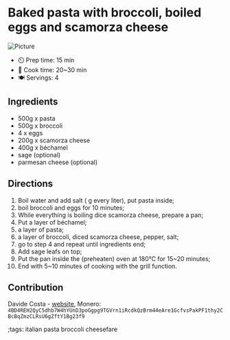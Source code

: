 # Baked pasta with broccoli, boiled eggs and scamorza cheese

![Picture](baked-pasta-final.webp)

- ⏲️ Prep time: 15 min
- 🍳 Cook time: 20~30 min
- 🍽️ Servings: 4

## Ingredients 

- 500g x pasta
- 500g x broccoli
- 4 x eggs 
- 200g x scamorza cheese
- 400g x béchamel 
- sage (optional)
- parmesan cheese (optional)

## Directions 

1. Boil water and add salt ( g every liter), put pasta inside;
2. boil broccoli and eggs for 10 minutes;
3. While everything is boiling dice scamorza cheese, prepare a pan;
4. Put a layer of béchamel;
5. a layer of pasta;
6. a layer of broccoli, diced scamorza cheese, pepper, salt;
7. go to step 4 and repeat until ingredients end;
8. Add sage leafs on top;
9. Put the pan inside the (preheaten) oven at 180°C for 15~20 minutes;
10. End with 5~10 minutes of cooking with the grill function.

## Contribution

Davide Costa - [website](davcloud.xyz), 
Monero: `4BD4REH2QyC5dhb7W4hYUnD3poGgpg9TGVrn1iRcdkQzBrm44eAre1GcfvsPakPF1thy2CBcBqZmzCLRsU6gZftY1Bg23f9`

;tags: italian pasta broccoli cheesefare
